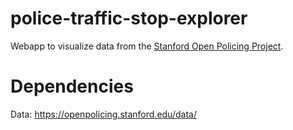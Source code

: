 # police-traffic-stop-explorer
Webapp to visualize data from the [Stanford Open Policing Project](https://github.com/5harad/openpolicing).

# Dependencies
Data: https://openpolicing.stanford.edu/data/

